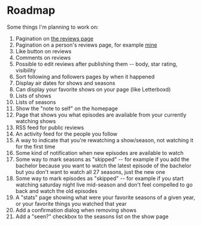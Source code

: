 # Roadmap

Some things I'm planning to work on:

1. Pagination on [the reviews page](/reviews)
1. Pagination on a person's reviews page, for example [mine](/maxjacobson/reviews)
1. Like button on reviews
1. Comments on reviews
1. Possible to edit reviews after publishing them -- body, star rating, visibility
1. Sort following and followers pages by when it happened
1. Display air dates for shows and seasons
1. Can display your favorite shows on your page (like Letterboxd)
1. Lists of shows
1. Lists of seasons
1. Show the "note to self" on the homepage
1. Page that shows you what episodes are available from your currently watching shows
1. RSS feed for public reviews
1. An activity feed for the people you follow
1. A way to indicate that you're rewatching a show/season, not watching it for the first time
1. Some kind of notification when new episodes are available to watch
1. Some way to mark seasons as "skipped" -- for example if you add the bachelor because you want to watch the latest episode of the bachelor but you don't want to watch all 27 seasons, just the new one
1. Some way to mark episodes as "skipped" -- for example if you start watching saturday night live mid-season and don't feel compelled to go back and watch the old episodes
1. A "stats" page showing what were your favorite seasons of a given year, or your favorite things you watched that year
1. Add a confirmation dialog when removing shows
1. Add a "seen?" checkbox to the seasons list on the show page
